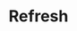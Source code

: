 ---
title: Refresh
tags: ["refresh", "reload", "renew", "update", "sync", "circular", "repeat"]
icon: refresh
svg: '<svg xmlns="http://www.w3.org/2000/svg" width="24" height="24" fill="none" viewBox="0 0 24 24" stroke-width="1.5" stroke-linecap="round" stroke-linejoin="round" stroke="currentColor"><path d="M20.5 8c-1.392-3.179-4.823-5-8.522-5C7.299 3 3.453 6.552 3 11.1"/><path d="M16.489 8.4h3.97a.54.54 0 0 0 .54-.54V3.9M3.5 16c1.392 3.179 4.823 5 8.522 5 4.679 0 8.525-3.552 8.978-8.1"/><path d="M7.511 15.6h-3.97a.54.54 0 0 0-.541.54v3.96"/></svg>'
---